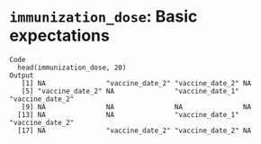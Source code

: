 # `immunization_dose`: Basic expectations

    Code
      head(immunization_dose, 20)
    Output
       [1] NA               "vaccine_date_2" "vaccine_date_2" NA              
       [5] "vaccine_date_2" NA               "vaccine_date_1" "vaccine_date_2"
       [9] NA               NA               NA               NA              
      [13] NA               NA               "vaccine_date_1" "vaccine_date_2"
      [17] NA               "vaccine_date_2" "vaccine_date_2" NA              

